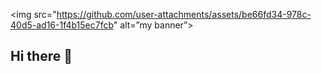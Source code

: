 <img src="https://github.com/user-attachments/assets/be66fd34-978c-40d5-ad16-1f4b15ec7fcb" alt=”my banner”>
## Hi there 👋

<!--
**greisonbarcelo/greisonbarcelo** is a ✨ _special_ ✨ repository because its `README.md` (this file) appears on your GitHub profile.

Here are some ideas to get you started:

- 🔭 I’m currently working on ...
- 🌱 I’m currently learning ...
- 👯 I’m looking to collaborate on ...
- 🤔 I’m looking for help with ...
- 💬 Ask me about ...
- 📫 How to reach me: ...
- 😄 Pronouns: ...
- ⚡ Fun fact: ...
-->
